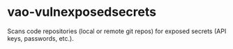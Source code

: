 # vao-vulnexposedsecrets
Scans code repositories (local or remote git repos) for exposed secrets (API keys, passwords, etc.).
